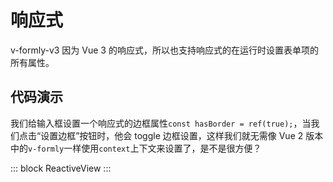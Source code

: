 # 响应式

v-formly-v3 因为 Vue 3 的响应式，所以也支持响应式的在运行时设置表单项的所有属性。

## 代码演示

我们给输入框设置一个响应式的边框属性`const hasBorder = ref(true);`，当我们点击“设置边框”按钮时，他会 toggle 边框设置，这样我们就无需像 Vue 2 版本中的`v-formly`一样使用`context`上下文来设置了，是不是很方便？

::: block
ReactiveView
:::
